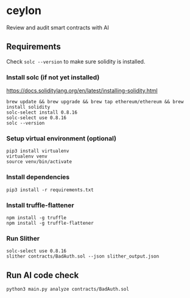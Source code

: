 # ceylon

Review and audit smart contracts with AI

## Requirements

Check `solc --version` to make sure solidity is installed.  

### Install solc (if not yet installed)

<https://docs.soliditylang.org/en/latest/installing-solidity.html>

```console
brew update && brew upgrade && brew tap ethereum/ethereum && brew install solidity
solc-select install 0.8.16
solc-select use 0.8.16
solc --version
```

### Setup virtual environment (optional)

```console
pip3 install virtualenv
virtualenv venv
source venv/bin/activate
```

### Install dependencies

```console
pip3 install -r requirements.txt
```

### Install truffle-flattener

```console
npm install -g truffle
npm install -g truffle-flattener
```

### Run Slither

```console
solc-select use 0.8.16
slither contracts/BadAuth.sol --json slither_output.json
```

## Run AI code check

```console
python3 main.py analyze contracts/BadAuth.sol
```

